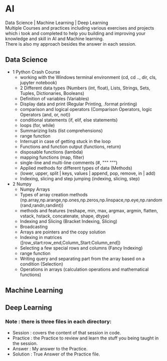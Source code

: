 # AI
Data Science | Machine Learning | Deep Learning <br>
Multiple Courses and practices including various exercises and projects which i took and completed to help you building and improving your knowledge and skill in AI and Machine learning.<br>
There is also my approach besides the answer in each session.<br> 
## Data Science
- 1 Python Crash Course
   * working with the Windows terminal environment (cd, cd .., dir, cls, jupyter notebook)<br>
   * 2 Different data types (Numbers (int, float), Lists, Strings, Sets, Tuples, Dictionaries, Booleans)<br>
   * Definition of variables (Variables)<br>
   * Display data and print (Regular Printing, .format printing)<br>
   * comparison and logical operators (Comparison Operators, logic Operators (and, or, not))<br>
   * conditional statements (if, elif, else statements)<br>
   * loops (for, while)<br>
   * Summarizing lists (list comprehensions)<br>
   * range function<br>
   * Interrupt in case of getting stuck in the loop<br>
   * Functions and function output (functions, return)<br>
   * disposable functions (lambda)<br>
   * mapping functions (map, filter)<br>
   * single-line and multi-line comments (#, """ """)<br>
   * Applied methods for different types of data (Methods)<br>
   * (lower, upper, split | keys, values ​​| append, pop, remove, in | add)<br>
   * Indexing, slicing and step jumping (indexing, slicing, step)<br>
- 2  Numpy
   * Numpy Arrays<br>
   * Types of array creation methods (np.array,np.arange,np.ones,np.zeros,np.linspace,np.eye,np.random(rand,randn,randint))<br>
   * methods and features (reshape, min, max, argmax, argmin, flatten, vstack, hstack, concatenate, shape, dtype)<br>
   * Indexing and Slicing (Bracket Indexing, Slicing)<br>
   * Broadcasting<br>
   * Arrays are pointers and the copy solution<br>
   * Indexing in matrices ([row_start:row_end,Column_Start:Column_end])<br>
   * Selecting a few special rows and columns (Fancy Indexing)<br>
   * range function<br>
   * Writing query and separating part from the array based on a condition (Selection)<br>
   * Operations in arrays (calculation operations and mathematical functions)<br>
## Machine Learning
## Deep Learning


### Note : there is three files in each directory:
- Session : covers the content of that session in code.
- Practice : the Practice to review and learn the stuff you being taught in the session.
- Answer : My answer to the Practice.
- Solution : True Answer of the Practice file.
